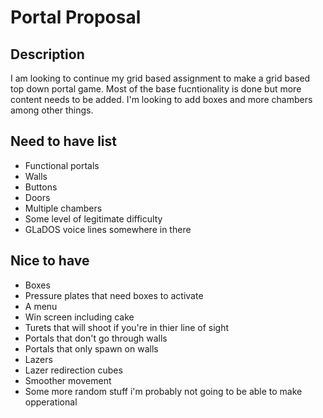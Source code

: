 # Portal Proposal

## Description
I am looking to continue my grid based assignment to make a grid based top down portal game. Most of the base fucntionality is done but more content needs to be added. I'm looking to add boxes and more chambers among other things. 

## Need to have list
- Functional portals
- Walls
- Buttons
- Doors
- Multiple chambers
- Some level of legitimate difficulty
- GLaDOS voice lines somewhere in there

## Nice to have
- Boxes
- Pressure plates that need boxes to activate
- A menu
- Win screen including cake
- Turets that will shoot if you're in thier line of sight
- Portals that don't go through walls
- Portals that only spawn on walls
- Lazers
- Lazer redirection cubes
- Smoother movement
- Some more random stuff i'm probably not going to be able to make opperational